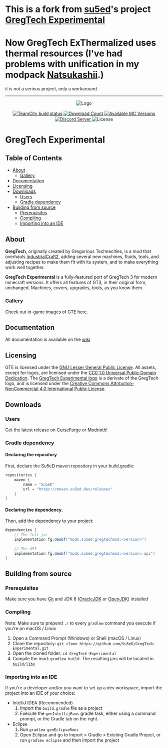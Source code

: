 # This is a fork from [su5ed](https://github.com/Su5eD)'s project [GregTech Experimental](https://github.com/Su5eD/GregTech-Experimental)
# Now GregTech ExThermalized uses thermal resources (I've had problems with unification in my modpack [Natsukashii](https://www.curseforge.com/minecraft/modpacks/natsukashii).)

it is not a serious project, only a workaround.

----------

<p align="center">
  <img src="https://raw.githubusercontent.com/Su5eD/GregTech-Experimental/forge-1.12.2/src/main/resources/GTE_Logo_medium.png" alt="Logo" align="center"/> 
</p>
<p align="center">
  <a href="https://ci.su5ed.dev/buildConfiguration/GregTechExperimental_BuildBranch">
      <img src="https://ci.su5ed.dev/app/rest/builds/buildType:id:GregTechExperimental_BuildBranch,branch:name:unstable/statusIcon.svg" align="center" alt="TeamCity build status">
  </a>
  <a href="https://www.curseforge.com/minecraft/mc-mods/gregtech-experimental">
    <img src="https://cf.way2muchnoise.eu/full_650005_downloads.svg" alt="Download Count" align="center">
  </a>
  <a href="https://www.curseforge.com/minecraft/mc-mods/gregtech-experimental">
    <img src="https://cf.way2muchnoise.eu/versions/650005.svg" alt="Available MC Versions" align="center">
  </a>
  <a href="https://discord.gg/JPvmNbe">
    <img src="https://discord.com/api/guilds/728217881514606612/widget.png?style=shield" alt="Discord Server" align="center"/>
  </a>
  <img src="https://img.shields.io/github/license/Su5eD/GregTech-Experimental?color=brightgreen" align="center" alt="License"/>
</p>  

# GregTech Experimental

## Table of Contents
- [About](#about)
  - [Gallery](#gallery)
- [Documentation](#documentation)
- [Licensing](#licensing)
- [Downloads](#downloads)
    - [Users](#users)
    - [Gradle dependency](#gradle-dependency)
- [Building from source](#building-from-source)
    - [Prerequisites](#prerequisites)
    - [Compiling](#compiling)
    - [Importing into an IDE](#importing-into-an-ide)

## About
**GregTech**, originally created by Gregorious Technecities, is a mod that overhauls 
[IndustrialCraft2](https://www.curseforge.com/minecraft/mc-mods/industrial-craft), 
adding several new machines, fluids, tools, and adjusting recipes to make them fit with its system, 
and to make everything work well together.

**GregTech Experimental** is a fully-featured port of GregTech 3 for modern minecraft versions.
It offers all features of GT3, in their original form, unchanged. Machines, covers, upgrades, tools, as you know them.

### Gallery

Check out in-game images of GTE [here](https://gist.github.com/Su5eD/e1240f16335ec14d69d3eb671f588e2c).

## Documentation
All documentation is available on the [wiki](https://github.com/Su5eD/GregTech-Experimental/wiki)

## Licensing
GTE is licensed under the [GNU Lesser General Public License](LICENSE).
All assets, except for logos, are licensed under the [CC0 1.0 Universal Public Domain Dedication](src/main/resources/LICENSE.assets).
The [GregTech Experimental logo](src/main/resources/GTE_Logo.png) is a derivate of the GregTech logo, and is licensed under the
[Creative Commons Attribution-NonCommercial 4.0 International Public License](https://creativecommons.org/licenses/by-nc/4.0).

## Downloads

### Users
Get the latest release on [CurseForge](https://www.curseforge.com/minecraft/mc-mods/gregtech-experimental)
or [Modrinth](https://modrinth.com/mod/gregtech-experimental)!

### Gradle dependency

#### Declaring the repository

First, declare the Su5eD maven repository in your build.gradle:  
```groovy
repositories {
    maven {
        name = "Su5eD"
        url = "https://maven.su5ed.dev/releases"
    }
}
```

#### Declaring the dependency.

Then, add the dependency to your project:
```groovy
dependencies {
    // The full jar
    implementation fg.deobf("mods.su5ed:gregtechmod:<version>")
    
    // The API
    implementation fg.deobf("mods.su5ed:gregtechmod:<version>:api")
}
```

## Building from source

### Prerequisites
Make sure you have [Git](https://git-scm.com/) and JDK 8 
([OracleJDK](https://www.oracle.com/java/technologies/javase/javase-jdk8-downloads.html) or 
[OpenJDK](https://adoptopenjdk.net/?variant=openjdk8&jvmVariant=hotspot)) installed

### Compiling
Note: Make sure to prepend `./` to every `gradlew` command you execute if you're on macOS / Linux
1. Open a Command Prompt (Windows) or Shell (macOS / Linux)
2. Clone the repository: `git clone https://github.com/Su5eD/GregTech-Experimental.git`
3. Open the cloned folder: `cd GregTech-Experimental`
4. Compile the mod: `gradlew build`. The resulting jars will be located in `build/libs`

### Importing into an IDE
If you're a developer and/or you want to set up a dev workspace, import the project into an IDE of your choice:

- IntelliJ IDEA (Recommended)  
    1. Import the `build.gradle` file as a project
    2. Execute the `genIntellijRuns` gradle task, either using a command prompt, 
       or the Gradle tab on the right.
- Eclipse
    1. Run `gradlew genEclipseRuns`
    2. Open Eclipse and go to Import > Gradle > Existing Gradle Project, 
       or run `gradlew eclipse` and then import the project

